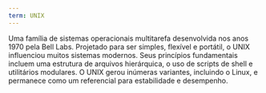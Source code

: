```yaml
---
term: UNIX
---
```


Uma família de sistemas operacionais multitarefa desenvolvida nos anos 1970 pela Bell Labs. Projetado para ser simples, flexível e portátil, o UNIX influenciou muitos sistemas modernos. Seus princípios fundamentais incluem uma estrutura de arquivos hierárquica, o uso de scripts de shell e utilitários modulares. O UNIX gerou inúmeras variantes, incluindo o Linux, e permanece como um referencial para estabilidade e desempenho.
